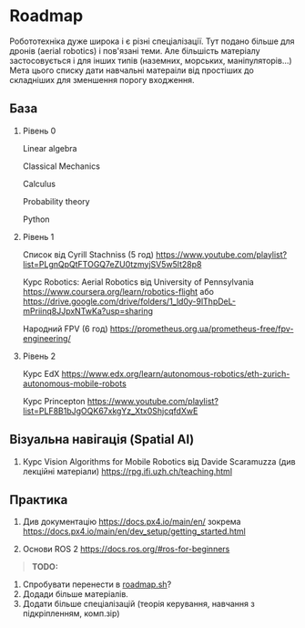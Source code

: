 # Roadmap

Робототехніка дуже широка і є різні спеціалізації. Тут подано більше для дронів (aerial robotics) і пов'язані теми. Але більшість матеріалу застосовується і для інших типів (наземних, морських, маніпуляторів...)  Мета цього списку дати навчальні матераіли від простіших до складніших для зменшення порогу входження. 

## База
1. Рівень 0

    Linear algebra

    Classical Mechanics

    Calculus

    Probability theory

    Python
    
2. Рівень 1

    Список від Cyrill Stachniss (5 год)
        https://www.youtube.com/playlist?list=PLgnQpQtFTOGQ7eZU0tzmyjSV5w5lt28p8

    Курс Robotics: Aerial Robotics від University of Pennsylvania
        https://www.coursera.org/learn/robotics-flight
        або 
        https://drive.google.com/drive/folders/1_ld0y-9lThpDeL-mPriinq8JJpxNTwKa?usp=sharing

    Народний FPV (6  год)
        https://prometheus.org.ua/prometheus-free/fpv-engineering/

3. Рівень 2

    Курс EdX 
        https://www.edx.org/learn/autonomous-robotics/eth-zurich-autonomous-mobile-robots

    Курс Princepton
        https://www.youtube.com/playlist?list=PLF8B1bJgOQK67xkgYz_Xtx0ShjcqfdXwE

## Візуальна навігація (Spatial AI)
 1. Курс Vision Algorithms for Mobile Robotics від Davide Scaramuzza (див лекційні матеріали)
        https://rpg.ifi.uzh.ch/teaching.html


## Практика
1. Див документацію https://docs.px4.io/main/en/  зокрема https://docs.px4.io/main/en/dev_setup/getting_started.html 

2. Основи ROS 2
    https://docs.ros.org/#ros-for-beginners




> **TODO:**  
1. Спробувати перенести в [roadmap.sh](https://roadmap.sh/)?
2. Додади більше матеріалів. 
3. Додати більше спеціалізацій (теорія керування, навчання з підкріпленням, комп.зір)